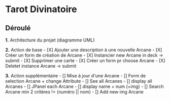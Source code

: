 # Tarot Divinatoire

## Déroulé

**1.** Architecture du projet (diagramme UML)

**2.** Action de base
    - [X] Ajouter une description à une nouvelle Arcane
        - [X] Créer un form de création de Arcane
        - [X] Instancier new Arcane in deck -> submit
    - [X] Supprimer une carte
        - [X] Créer un form pr choose Arcane
        - [X] Deletet instance Arcane -> submit

**3.** Action supplémentaire
    - [] Mise à jour d'une Arcane
        - [] Form de selection Arcane + change Attribute
    - [] See all Arcanes
        - [] display all Arcanes
            - [] JPanel each Arcane
            - [] display name + num (+img)
    - [] Search Arcane min 2 critères != (numéro || nom)
    - [] Add new img Arcane